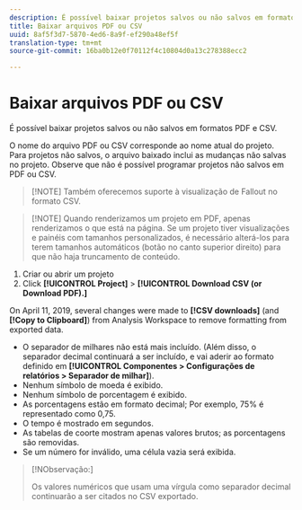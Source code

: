 ```yaml
---
description: É possível baixar projetos salvos ou não salvos em formatos PDF e CSV.
title: Baixar arquivos PDF ou CSV
uuid: 8af5f3d7-5870-4ed6-8a9f-ef290a48ef5f
translation-type: tm+mt
source-git-commit: 16ba0b12e0f70112f4c10804d0a13c278388ecc2

---
```



# Baixar arquivos PDF ou CSV

É possível baixar projetos salvos ou não salvos em formatos PDF e CSV.

O nome do arquivo PDF ou CSV corresponde ao nome atual do projeto. Para projetos não salvos, o arquivo baixado inclui as mudanças não salvas no projeto. Observe que não é possível programar projetos não salvos em PDF ou CSV.

> [!NOTE] Também oferecemos suporte à visualização de Fallout no formato CSV.

> [!NOTE] Quando renderizamos um projeto em PDF, apenas renderizamos o que está na página. Se um projeto tiver visualizações e painéis com tamanhos personalizados, é necessário alterá-los para terem tamanhos automáticos (botão no canto superior direito) para que não haja truncamento de conteúdo.

1. Criar ou abrir um projeto
1. Click **[!UICONTROL Project]** &gt; **[!UICONTROL Download CSV (or Download PDF).]**

On April 11, 2019, several changes were made to **[!CSV downloads]** (and **[!Copy to Clipboard]**) from Analysis Workspace to remove formatting from exported data.
* O separador de milhares não está mais incluído. (Além disso, o separador decimal continuará a ser incluído, e vai aderir ao formato definido em **[!UICONTROL Componentes &gt; Configurações de relatórios &gt; Separador de milhar]**).
* Nenhum símbolo de moeda é exibido.
* Nenhum símbolo de porcentagem é exibido.
* As porcentagens estão em formato decimal; Por exemplo, 75% é representado como 0,75.
* O tempo é mostrado em segundos.
* As tabelas de coorte mostram apenas valores brutos; as porcentagens são removidas.
* Se um número for inválido, uma célula vazia será exibida.

>[!NObservação:]
>
> Os valores numéricos que usam uma vírgula como separador decimal continuarão a ser citados no CSV exportado.
